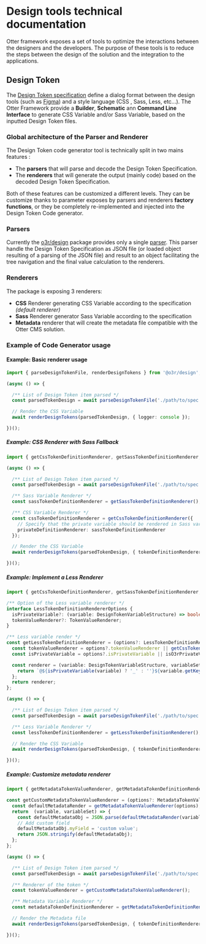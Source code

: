 # Design tools technical documentation

Otter framework exposes a set of tools to optimize the interactions between the designers and the developers.
The purpose of these tools is to reduce the steps between the design of the solution and the integration to the applications.

## Design Token

The [Design Token specification](https://design-tokens.github.io/community-group/format/) define a dialog format between the design tools (such as [Figma](https://www.figma.com)) and a style language (CSS , Sass, Less, etc...).
The Otter Framework provide a **Builder**, **Schematic** ann **Command Line Interface** to generate CSS Variable and/or Sass Variable, based on the inputted Design Token files.

### Global architecture of the Parser and Renderer

The Design Token code generator tool is technically split in two mains features :

- The **parsers** that will parse and decode the Design Token Specification.
- The **renderers** that will generate the output (mainly code) based on the decoded Design Token Specification.

Both of these features can be customized a different levels. They can be customize thanks to parameter exposes by parsers and renderers **factory functions**, or they be completely re-implemented and injected into the Design Token Code generator.

### Parsers

Currently the [o3r/design](https://github.com/AmadeusITGroup/otter/tree/main/packages/@o3r/design) package provides only a single [parser](https://github.com/AmadeusITGroup/otter/tree/main/packages/@o3r/design/src/core/design-token/parsers).
This parser handle the Design Token Specification as JSON file (or loaded object resulting of a parsing of the JSON file) and result to an object facilitating the tree navigation and the final value calculation to the renderers.

### Renderers

The package is exposing 3 renderers:

- **CSS** Renderer generating CSS Variable according to the specification *(default renderer)*
- **Sass** Renderer generator Sass Variable according to the specification
- **Metadata** renderer that will create the metadata file compatible with the Otter CMS solution.

### Example of Code Generator usage

#### Example: Basic renderer usage

```typescript
import { parseDesignTokenFile, renderDesignTokens } from '@o3r/design';

(async () => {

  /** List of Design Token item parsed */
  const parsedTokenDesign = await parseDesignTokenFile('./path/to/spec.json');

  // Render the CSS Variable
  await renderDesignTokens(parsedTokenDesign, { logger: console });

})();
```

##### Example: CSS Renderer with Sass Fallback

```typescript
import { getCssTokenDefinitionRenderer, getSassTokenDefinitionRenderer, parseDesignTokenFile, renderDesignTokens } from '@o3r/design';

(async () => {

  /** List of Design Token item parsed */
  const parsedTokenDesign = await parseDesignTokenFile('./path/to/spec.json');

  /** Sass Variable Renderer */
  const sassTokenDefinitionRenderer = getSassTokenDefinitionRenderer();

  /** CSS Variable Renderer */
  const cssTokenDefinitionRenderer = getCssTokenDefinitionRenderer({
    // Specify that the private variable should be rendered in Sass variable
    privateDefinitionRenderer: sassTokenDefinitionRenderer
  });

  // Render the CSS Variable
  await renderDesignTokens(parsedTokenDesign, { tokenDefinitionRenderer: cssTokenDefinitionRenderer });

})();
```

##### Example: Implement a Less Renderer

```typescript
import { getCssTokenDefinitionRenderer, getSassTokenDefinitionRenderer, parseDesignTokenFile, renderDesignTokens } from '@o3r/design';

/** Option of the Less variable renderer */
interface LessTokenDefinitionRendererOptions {
  isPrivateVariable?: (variable: DesignTokenVariableStructure) => boolean;
  tokenValueRenderer?: TokenValueRenderer;
}

/** Less variable render */
const getLessTokenDefinitionRenderer = (options?: LessTokenDefinitionRendererOptions): TokenDefinitionRenderer => {
  const tokenValueRenderer = options?.tokenValueRenderer || getCssTokenValueRenderer();
  const isPrivateVariable = options?.isPrivateVariable || isO3rPrivateVariable;

  const renderer = (variable: DesignTokenVariableStructure, variableSet: Map<string, DesignTokenVariableStructure>) => {
    return `@${isPrivateVariable(variable) ? '_' : ''}${variable.getKey()}: ${ tokenValueRenderer(variable, variableSet) };`;
  };
  return renderer;
};

(async () => {

  /** List of Design Token item parsed */
  const parsedTokenDesign = await parseDesignTokenFile('./path/to/spec.json');

  /** Less Variable Renderer */
  const lessTokenDefinitionRenderer = getLessTokenDefinitionRenderer();

  // Render the CSS Variable
  await renderDesignTokens(parsedTokenDesign, { tokenDefinitionRenderer: lessTokenDefinitionRenderer });

})();
```

##### Example: Customize metadata renderer

```typescript
import { getMetadataTokenValueRenderer, getMetadataTokenDefinitionRenderer, parseDesignTokenFile, renderDesignTokens } from '@o3r/design';

const getCustomMetadataTokenValueRenderer = (options?: MetadataTokenValueRendererOptions): TokenValueRenderer => {
  const defaultMetadataRender = getMetadataTokenValueRenderer(options);
  return  (variable, variableSet) => {
    const defaultMetadataObj = JSON.parse(defaultMetadataRender(variable, variableSet));
    // Add custom field
    defaultMetadataObj.myField = 'custom value';
    return JSON.stringify(defaultMetadataObj);
  };
};

(async () => {

  /** List of Design Token item parsed */
  const parsedTokenDesign = await parseDesignTokenFile('./path/to/spec.json');

  /** Renderer of the token */
  const tokenValueRenderer = getCustomMetadataTokenValueRenderer();

  /** Metadata Variable Renderer */
  const metadataTokenDefinitionRenderer = getMetadataTokenDefinitionRenderer({ tokenValueRenderer });

  // Render the Metadata file
  await renderDesignTokens(parsedTokenDesign, { tokenDefinitionRenderer: lessTokenDefinitionRenderer });

})();
```
